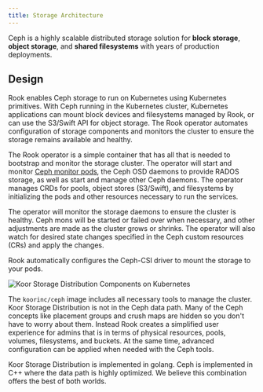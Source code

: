 ```yaml
---
title: Storage Architecture
---
```


Ceph is a highly scalable distributed storage solution for **block storage**, **object storage**, and **shared filesystems** with years of production deployments.

## Design

Rook enables Ceph storage to run on Kubernetes using Kubernetes primitives.
With Ceph running in the Kubernetes cluster, Kubernetes applications can
mount block devices and filesystems managed by Rook, or can use the S3/Swift API for object storage. The Rook operator
automates configuration of storage components and monitors the cluster to ensure the storage remains available
and healthy.

The Rook operator is a simple container that has all that is needed to bootstrap
and monitor the storage cluster. The operator will start and monitor [Ceph monitor pods](../Storage-Configuration/Advanced/ceph-mon-health.md), the Ceph OSD daemons to provide RADOS storage, as well as start and manage other Ceph daemons. The operator manages CRDs for pools, object stores (S3/Swift), and filesystems by initializing the pods and other resources necessary to run the services.

The operator will monitor the storage daemons to ensure the cluster is healthy. Ceph mons will be started or failed over when necessary, and
other adjustments are made as the cluster grows or shrinks.  The operator will also watch for desired state changes
specified in the Ceph custom resources (CRs) and apply the changes.

Rook automatically configures the Ceph-CSI driver to mount the storage to your pods.

![Koor Storage Distribution Components on Kubernetes](ceph-storage/kubernetes.png)

The `koorinc/ceph` image includes all necessary tools to manage the cluster. Koor Storage Distribution is not in the Ceph data path.
Many of the Ceph concepts like placement groups and crush maps
are hidden so you don't have to worry about them. Instead Rook creates a simplified user experience for admins that is in terms
of physical resources, pools, volumes, filesystems, and buckets. At the same time, advanced configuration can be applied when needed with the Ceph tools.

Koor Storage Distribution is implemented in golang. Ceph is implemented in C++ where the data path is highly optimized. We believe
this combination offers the best of both worlds.
